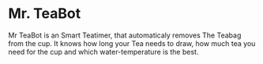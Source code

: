 # Mr. TeaBot
Mr TeaBot is an Smart Teatimer, that automaticaly removes The Teabag
from the cup.
It knows how long your Tea needs to draw, how much tea you need for the cup and which water-temperature is the best.
